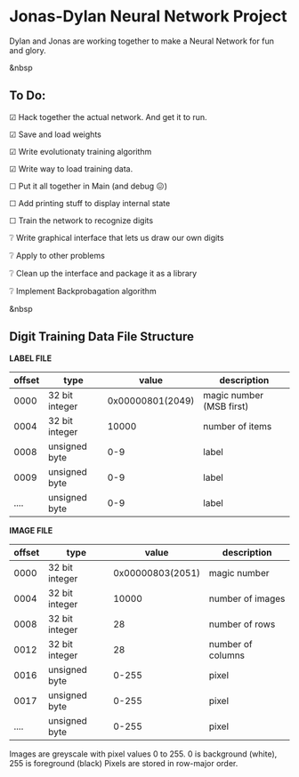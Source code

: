 # Jonas-Dylan Neural Network Project
Dylan and Jonas are working together to make a Neural Network for fun and glory.


&nbsp


## To Do:

☑ Hack together the actual network. And get it to run.

☑ Save and load weights

☑ Write evolutionaty training algorithm

☑ Write way to load training data.

☐ Put it all together in Main (and debug 😖)

☐ Add printing stuff to display internal state

☐ Train the network to recognize digits

❔ Write graphical interface that lets us draw our own digits

❔ Apply to other problems

❔ Clean up the interface and package it as a library

❔ Implement Backprobagation algorithm


&nbsp


## Digit Training Data File Structure


**LABEL FILE**

|  offset  |  type           |value             | description              | 
|----------|-----------------|------------------|---------------------     |
| 0000     | 32 bit integer  | 0x00000801(2049) | magic number (MSB first) |
| 0004     | 32 bit integer  | 10000            | number of items          |
| 0008     | unsigned byte   | 0-9              | label                    |
| 0009     | unsigned byte   | 0-9              | label                    |
| ....     | unsigned byte   | 0-9              | label                    |


**IMAGE FILE**

| offset   | type            | value            | description         |
|----------|-----------------|------------------|---------------------|
| 0000     | 32 bit integer  | 0x00000803(2051) | magic number        |
| 0004     | 32 bit integer  | 10000            | number of images    |
| 0008     | 32 bit integer  | 28               | number of rows      |
| 0012     | 32 bit integer  | 28               | number of columns   |
| 0016     | unsigned byte   | 0-255            | pixel               |
| 0017     | unsigned byte   | 0-255            | pixel               |
| ....     | unsigned byte   | 0-255            | pixel               |


Images are greyscale with pixel values 0 to 255. 0 is background (white), 255 is foreground (black)
Pixels are stored in row-major order.
